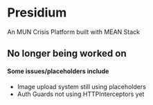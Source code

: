 # Presidium
An MUN Crisis Platform built with MEAN Stack

## No longer being worked on

#### Some issues/placeholders include

* Image upload system still using placeholders
* Auth Guards not using HTTPInterceptors yet


